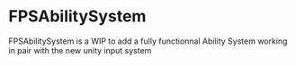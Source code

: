 # FPSAbilitySystem

FPSAbilitySystem is a WIP to add a fully functionnal Ability System working in pair with the new unity input system 
